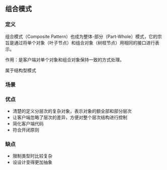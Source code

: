 ## 组合模式

### 定义
组合模式（Composite Pattern）也成为整体-部分（Part-Whole）模式，它的宗旨是通过将单个对象（叶子节点）和组合对象（树枝节点）用相同的接口进行表示。

作用：是客户端对单个对象和组合对象保持一致的方式处理。

属于结构型模式

### 场景

### 优点
* 清楚的定义分层次的复杂对象，表示对象的额全部和部分层次
* 让客户端忽略了层次的差异，方便对整个层次结构进行控制
* 简化客户端代码
* 符合开闭原则

### 缺点
* 限制类型时比较复杂
* 设设计变得更加抽象
